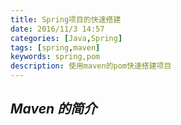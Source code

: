 ```yaml
---
title: Spring项目的快速搭建
date: 2016/11/3 14:57
categories: [Java,Spring]
tags: [spring,maven]
keywords: spring,pom
description: 使用maven的pom快速搭建项目
---
```


## *Maven 的简介*